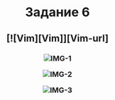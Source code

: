 <h1 align="center">Задание 6</h1>

<h2 align="center">[![Vim][Vim]][Vim-url]</h2>

<h3 align="center">

![IMG-1]([Screenshot-1] "IMG-1")

![IMG-2]([Screenshot-2] "IMG-2")

![IMG-3]([Screenshot-3] "IMG-3")
</h3>

<!-- MARKDOWN LINKS & IMAGES -->
[Screenshot-1]: images/1.png
[Screenshot-2]: images/2.png
[Screenshot-3]: images/3.png 
[Vim]: https://skillicons.dev/icons?i=vim
[Vim-url]: https://www.vim.org
